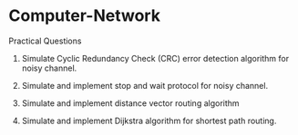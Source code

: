 # Computer-Network
Practical Questions

1. Simulate Cyclic Redundancy Check (CRC) error detection algorithm for noisy channel.

2. Simulate and implement stop and wait protocol for noisy channel.

3. Simulate and implement distance vector routing algorithm

4. Simulate and implement Dijkstra algorithm for shortest path routing.
